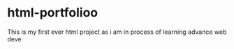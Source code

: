 # html-portfolioo
This is my first ever html project as i am in process of learning advance web deve
